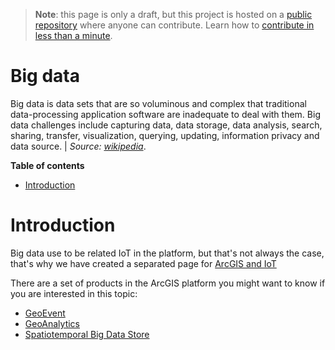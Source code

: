> **Note**: this page is only a draft, but this project is hosted on a [public repository](https://github.com/hhkaos/awesome-arcgis) where anyone can contribute. Learn how to [contribute in less than a minute](https://github.com/hhkaos/awesome-arcgis/blob/master/CONTRIBUTING.md#contributions).

# Big data

Big data is data sets that are so voluminous and complex that traditional data-processing application software are inadequate to deal with them. Big data challenges include capturing data, data storage, data analysis, search, sharing, transfer, visualization, querying, updating, information privacy and data source. | *Source:  [wikipedia](https://en.wikipedia.org/wiki/Big_data)*.

<!-- START doctoc generated TOC please keep comment here to allow auto update -->
<!-- DON'T EDIT THIS SECTION, INSTEAD RE-RUN doctoc TO UPDATE -->
**Table of contents**

- [Introduction](#introduction)

<!-- END doctoc generated TOC please keep comment here to allow auto update -->

# Introduction

Big data use to be related IoT in the platform, but that's not always the case, that's why we have created a separated page for [ArcGIS and IoT](../iot/README.md)

There are a set of products in the ArcGIS platform you might want to know if you are interested in this topic:

* [GeoEvent](../../../arcgis/products/arcgis-enterprise/arcgis-server/geoevent-server/README.md)
* [GeoAnalytics](../../../arcgis/products/arcgis-enterprise/arcgis-server/geoanalytics-server/README.md)
* [Spatiotemporal Big Data Store](../../../arcgis/products/arcgis-enterprise/data-store/spatiotemporal-big-data-store/README.md)
